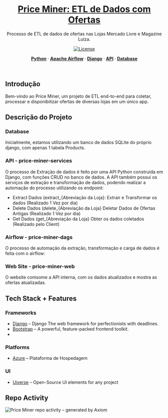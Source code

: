 <a href="https://projectx-eight-gilt.vercel.app/">
  <h1 align="center">Price Miner: ETL de Dados com Ofertas </h1>
</a>

<p align="center">
  Processo de ETL de dados de ofertas nas Lojas Mercado Livre e Magazine Luiza.
</p>

<p align="center">
  <!-- <a href="https://twitter.com/placeholder">
    <img src="https://img.shields.io/twitter/follow/Projectx?style=flat&label=%40projectxy&logo=twitter&color=0bf&logoColor=fff" alt="Twitter" />
  </a> -->
  <a href="https://github.com/meglerhagen/projectx/blob/main/LICENSE">
    <img src="https://img.shields.io/github/license/meglerhagen/projectx?label=license&logo=github&color=f80&logoColor=fff" alt="License" />
  </a>
</p>

<p align="center">
  <a href="#"><strong>Python</strong></a> ·
  <a href="#"><strong>Apache Airflow</strong></a> ·
  <a href="#"><strong>Django</strong></a> ·
  <a href="#"><strong>API</strong></a> ·
  <a href="#"><strong>Database</strong></a>
</p>
<br/>

## Introdução

Bem-vindo ao Price Miner, um projeto de ETL end-to-end para coletar, processar e disponibilizar ofertas de diversas lojas em um único app.

## Descrição do Projeto

### Database

Inicialmente, estamos utilizando um banco de dados SQLite do próprio django, com apenas 1 tabela Products.

### API - price-miner-services

O processo de Extração de dados é feito por uma API Python construída em Django, com funções CRUD no banco de dados. 
A API também possui os serviços de extração e transformação de dados, podendo realizar a automação do processo utilizando os endpoint:

- Extract Dados (extract_{Abreviação da Loja}: Extrair e Transformar os dados (Realizado 1 Vez por dia)
- Delete Dados (delete_{Abreviação da Loja} Deletar Dados de Ofertas Antigas (Realizado 1 Vez por dia)
- Get Dados (get_{Abreviação da Loja} Obter os dados coletados (Realizado pelo Client)


### Airflow - price-miner-dags

O processo de automação da extração, transformação e carga de dados é feita com o airflow:

### Web Site - price-miner-web

O website comsome a API interna, com os dados atualizados e mostra as ofertas atualizadas.


## Tech Stack + Features

### Frameworks

- [Django](https://www.djangoproject.com/) – Django The web framework for perfectionists with deadlines.
- [Bootstrap](https://getbootstrap.com/) – A powerful, feature-packed frontend toolkit.
- 
### Platforms

- [Azure](https://azure.microsoft.com/en-gb/) – Plataforma de Hospedagem

### UI

- [Uiverse](https://uiverse.io/) – Open-Source UI elements for any project

## Repo Activity

![Price Miner repo activity – generated by Axiom](https://repobeats.axiom.co/api/embed/723580c47ac7209662914f2b7c552c3239105218.svg "Repobeats analytics image")


